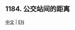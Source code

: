 ## 1184. 公交站间的距离

[中文](https://leetcode-cn.com/problems/distance-between-bus-stops/) | [EN](https://leetcode.com/problems/distance-between-bus-stops/)
